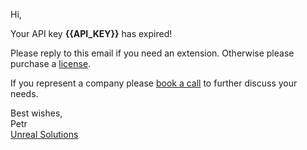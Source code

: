 Hi,

Your API key **{{API_KEY}}** has expired!  

Please reply to this email if you need an extension. Otherwise please purchase a [license](https://docs.google.com/presentation/d/1lBY72FIYxVBRc-2u5wXGriyY073Rl8ce1JJI5xTaAr8/edit?usp=sharing).  

If you represent a company please [book a call](https://calendly.com/petr-leontev/30min) to further discuss your needs.  

Best wishes,  
Petr  
[Unreal Solutions](https://unrealsolutions.com)
